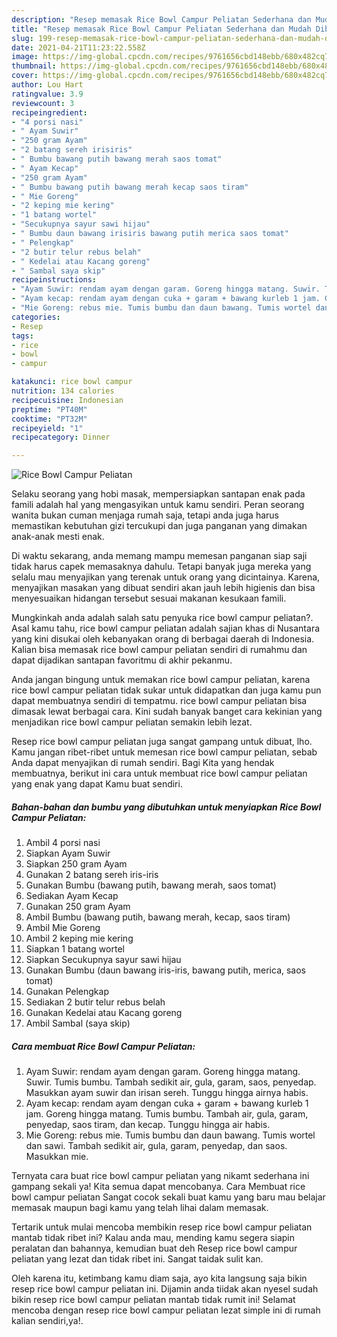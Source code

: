 ```yaml
---
description: "Resep memasak Rice Bowl Campur Peliatan Sederhana dan Mudah Dibuat"
title: "Resep memasak Rice Bowl Campur Peliatan Sederhana dan Mudah Dibuat"
slug: 199-resep-memasak-rice-bowl-campur-peliatan-sederhana-dan-mudah-dibuat
date: 2021-04-21T11:23:22.558Z
image: https://img-global.cpcdn.com/recipes/9761656cbd148ebb/680x482cq70/rice-bowl-campur-peliatan-foto-resep-utama.jpg
thumbnail: https://img-global.cpcdn.com/recipes/9761656cbd148ebb/680x482cq70/rice-bowl-campur-peliatan-foto-resep-utama.jpg
cover: https://img-global.cpcdn.com/recipes/9761656cbd148ebb/680x482cq70/rice-bowl-campur-peliatan-foto-resep-utama.jpg
author: Lou Hart
ratingvalue: 3.9
reviewcount: 3
recipeingredient:
- "4 porsi nasi"
- " Ayam Suwir"
- "250 gram Ayam"
- "2 batang sereh irisiris"
- " Bumbu bawang putih bawang merah saos tomat"
- " Ayam Kecap"
- "250 gram Ayam"
- " Bumbu bawang putih bawang merah kecap saos tiram"
- " Mie Goreng"
- "2 keping mie kering"
- "1 batang wortel"
- "Secukupnya sayur sawi hijau"
- " Bumbu daun bawang irisiris bawang putih merica saos tomat"
- " Pelengkap"
- "2 butir telur rebus belah"
- " Kedelai atau Kacang goreng"
- " Sambal saya skip"
recipeinstructions:
- "Ayam Suwir: rendam ayam dengan garam. Goreng hingga matang. Suwir. Tumis bumbu. Tambah sedikit air, gula, garam, saos, penyedap. Masukkan ayam suwir dan irisan sereh. Tunggu hingga airnya habis."
- "Ayam kecap: rendam ayam dengan cuka + garam + bawang kurleb 1 jam. Goreng hingga matang. Tumis bumbu. Tambah air, gula, garam, penyedap, saos tiram, dan kecap. Tunggu hingga air habis."
- "Mie Goreng: rebus mie. Tumis bumbu dan daun bawang. Tumis wortel dan sawi. Tambah sedikit air, gula, garam, penyedap, dan saos. Masukkan mie."
categories:
- Resep
tags:
- rice
- bowl
- campur

katakunci: rice bowl campur 
nutrition: 134 calories
recipecuisine: Indonesian
preptime: "PT40M"
cooktime: "PT32M"
recipeyield: "1"
recipecategory: Dinner

---
```



![Rice Bowl Campur Peliatan](https://img-global.cpcdn.com/recipes/9761656cbd148ebb/680x482cq70/rice-bowl-campur-peliatan-foto-resep-utama.jpg)

Selaku seorang yang hobi masak, mempersiapkan santapan enak pada famili adalah hal yang mengasyikan untuk kamu sendiri. Peran seorang  wanita bukan cuman menjaga rumah saja, tetapi anda juga harus memastikan kebutuhan gizi tercukupi dan juga panganan yang dimakan anak-anak mesti enak.

Di waktu  sekarang, anda memang mampu memesan panganan siap saji tidak harus capek memasaknya dahulu. Tetapi banyak juga mereka yang selalu mau menyajikan yang terenak untuk orang yang dicintainya. Karena, menyajikan masakan yang dibuat sendiri akan jauh lebih higienis dan bisa menyesuaikan hidangan tersebut sesuai makanan kesukaan famili. 



Mungkinkah anda adalah salah satu penyuka rice bowl campur peliatan?. Asal kamu tahu, rice bowl campur peliatan adalah sajian khas di Nusantara yang kini disukai oleh kebanyakan orang di berbagai daerah di Indonesia. Kalian bisa memasak rice bowl campur peliatan sendiri di rumahmu dan dapat dijadikan santapan favoritmu di akhir pekanmu.

Anda jangan bingung untuk memakan rice bowl campur peliatan, karena rice bowl campur peliatan tidak sukar untuk didapatkan dan juga kamu pun dapat membuatnya sendiri di tempatmu. rice bowl campur peliatan bisa dimasak lewat berbagai cara. Kini sudah banyak banget cara kekinian yang menjadikan rice bowl campur peliatan semakin lebih lezat.

Resep rice bowl campur peliatan juga sangat gampang untuk dibuat, lho. Kamu jangan ribet-ribet untuk memesan rice bowl campur peliatan, sebab Anda dapat menyajikan di rumah sendiri. Bagi Kita yang hendak membuatnya, berikut ini cara untuk membuat rice bowl campur peliatan yang enak yang dapat Kamu buat sendiri.

<!--inarticleads1-->

##### Bahan-bahan dan bumbu yang dibutuhkan untuk menyiapkan Rice Bowl Campur Peliatan:

1. Ambil 4 porsi nasi
1. Siapkan  Ayam Suwir
1. Siapkan 250 gram Ayam
1. Gunakan 2 batang sereh iris-iris
1. Gunakan  Bumbu (bawang putih, bawang merah, saos tomat)
1. Sediakan  Ayam Kecap
1. Gunakan 250 gram Ayam
1. Ambil  Bumbu (bawang putih, bawang merah, kecap, saos tiram)
1. Ambil  Mie Goreng
1. Ambil 2 keping mie kering
1. Siapkan 1 batang wortel
1. Siapkan Secukupnya sayur sawi hijau
1. Gunakan  Bumbu (daun bawang iris-iris, bawang putih, merica, saos tomat)
1. Gunakan  Pelengkap
1. Sediakan 2 butir telur rebus belah
1. Gunakan  Kedelai atau Kacang goreng
1. Ambil  Sambal (saya skip)




<!--inarticleads2-->

##### Cara membuat Rice Bowl Campur Peliatan:

1. Ayam Suwir: rendam ayam dengan garam. Goreng hingga matang. Suwir. Tumis bumbu. Tambah sedikit air, gula, garam, saos, penyedap. Masukkan ayam suwir dan irisan sereh. Tunggu hingga airnya habis.
1. Ayam kecap: rendam ayam dengan cuka + garam + bawang kurleb 1 jam. Goreng hingga matang. Tumis bumbu. Tambah air, gula, garam, penyedap, saos tiram, dan kecap. Tunggu hingga air habis.
1. Mie Goreng: rebus mie. Tumis bumbu dan daun bawang. Tumis wortel dan sawi. Tambah sedikit air, gula, garam, penyedap, dan saos. Masukkan mie.




Ternyata cara buat rice bowl campur peliatan yang nikamt sederhana ini gampang sekali ya! Kita semua dapat mencobanya. Cara Membuat rice bowl campur peliatan Sangat cocok sekali buat kamu yang baru mau belajar memasak maupun bagi kamu yang telah lihai dalam memasak.

Tertarik untuk mulai mencoba membikin resep rice bowl campur peliatan mantab tidak ribet ini? Kalau anda mau, mending kamu segera siapin peralatan dan bahannya, kemudian buat deh Resep rice bowl campur peliatan yang lezat dan tidak ribet ini. Sangat taidak sulit kan. 

Oleh karena itu, ketimbang kamu diam saja, ayo kita langsung saja bikin resep rice bowl campur peliatan ini. Dijamin anda tiidak akan nyesel sudah bikin resep rice bowl campur peliatan mantab tidak rumit ini! Selamat mencoba dengan resep rice bowl campur peliatan lezat simple ini di rumah kalian sendiri,ya!.

